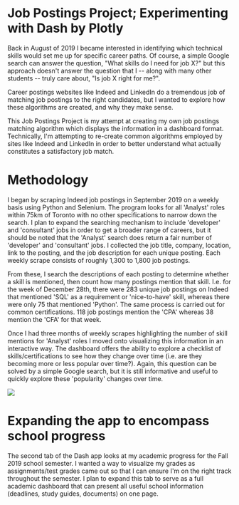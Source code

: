 # Job Postings Project; Experimenting with Dash by Plotly

Back in August of 2019 I became interested in identifying which technical skills would set me up for specific career paths. Of course, a simple Google search can answer the question, "What skills do I need for job X?" but this approach doesn't answer the question that I -- along with many other students -- truly care about, "Is job X right for me?". 

Career postings websites like Indeed and LinkedIn do a tremendous job of matching job postings to the right candidates, but I wanted to explore how these algorithms are created, and why they make sense.

This Job Postings Project is my attempt at creating my own job postings matching algorithm which displays the information in a dashboard format. Technically, I'm attempting to re-create common algorithms employed by sites like Indeed and LinkedIn in order to better understand what actually constitutes a satisfactory job match.

# Methodology

I began by scraping Indeed job postings in September 2019 on a weekly basis using Python and Selenium. The program looks for all 'Analyst' roles within 75km of Toronto with no other specifications to narrow down the search. I plan to expand the searching mechanism to include 'developer' and 'consultant' jobs in order to get a broader range of careers, but it should be noted that the 'Analyst' search does return a fair number of 'developer' and 'consultant' jobs. I collected the job title, company, location, link to the posting, and the job description for each unique posting. Each weekly scrape consists of roughly 1,300 to 1,800 job postings.

From these, I search the descriptions of each posting to determine whether a skill is mentioned, then count how many postings mention that skill. I.e. for the week of December 28th, there were 283 unique job postings on Indeed that mentioned 'SQL' as a requirement or 'nice-to-have' skill, whereas there were only 75 that mentioned 'Python'. The same process is carried out for common certifications. 118 job postings mention the 'CPA' whereas 38 mention the 'CFA' for that week. 

Once I had three months of weekly scrapes highlighting the number of skill mentions for 'Analyst' roles I moved onto visualizing this information in an interactive way. The dashboard offers the ability to explore a checklist of skills/certifications to see how they change over time (i.e. are they becoming more or less popular over time?). Again, this question can be solved by a simple Google search, but it is still informative and useful to quickly explore these 'popularity' changes over time.

![](https://media.giphy.com/media/LT65LPO9wYfTGNShaW/giphy.gif)




# Expanding the app to encompass school progress

The second tab of the Dash app looks at my academic progress for the Fall 2019 school semester. I wanted a way to visualize my grades as assignments/test grades came out so that I can ensure I'm on the right track throughout the semester. I plan to expand this tab to serve as a full academic dashboard that can present all useful school information (deadlines, study guides, documents) on one page.





